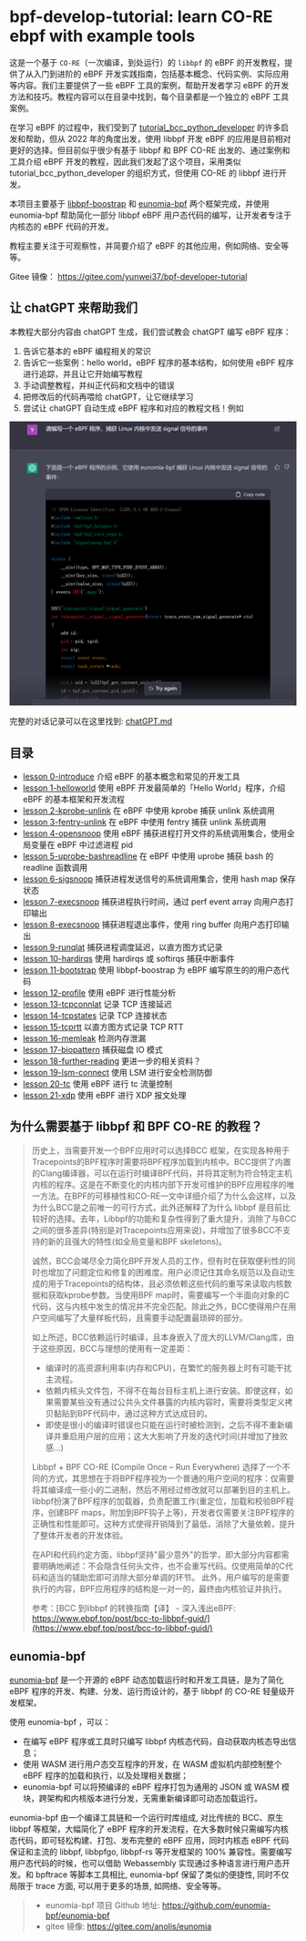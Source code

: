 # bpf-develop-tutorial: learn CO-RE ebpf with example tools

这是一个基于 `CO-RE`（一次编译，到处运行）的 `libbpf` 的 eBPF 的开发教程，提供了从入门到进阶的 eBPF 开发实践指南，包括基本概念、代码实例、实际应用等内容。我们主要提供了一些 eBPF 工具的案例，帮助开发者学习 eBPF 的开发方法和技巧。教程内容可以在目录中找到，每个目录都是一个独立的 eBPF 工具案例。

在学习 eBPF 的过程中，我们受到了 [tutorial_bcc_python_developer](https://github.com/iovisor/bcc/blob/master/docs/tutorial_bcc_python_developer.md) 的许多启发和帮助，但从 2022 年的角度出发，使用 libbpf 开发 eBPF 的应用是目前相对更好的选择。但目前似乎很少有基于 libbpf 和 BPF CO-RE 出发的、通过案例和工具介绍 eBPF 开发的教程，因此我们发起了这个项目，采用类似 tutorial_bcc_python_developer 的组织方式，但使用 CO-RE 的 libbpf 进行开发。

本项目主要基于 [libbpf-boostrap](https://github.com/libbpf/libbpf-bootstrap) 和 [eunomia-bpf](https://github.com/eunomia-bpf/eunomia-bpf) 两个框架完成，并使用 eunomia-bpf 帮助简化一部分 libbpf eBPF 用户态代码的编写，让开发者专注于内核态的 eBPF 代码的开发。

教程主要关注于可观察性，并简要介绍了 eBPF 的其他应用，例如网络、安全等等。

Gitee 镜像： <https://gitee.com/yunwei37/bpf-developer-tutorial>

## 让 chatGPT 来帮助我们

本教程大部分内容由 chatGPT 生成，我们尝试教会 chatGPT 编写 eBPF 程序：

1. 告诉它基本的 eBPF 编程相关的常识
2. 告诉它一些案例：hello world，eBPF 程序的基本结构，如何使用 eBPF 程序进行追踪，并且让它开始编写教程
3. 手动调整教程，并纠正代码和文档中的错误
4. 把修改后的代码再喂给 chatGPT，让它继续学习
5. 尝试让 chatGPT 自动生成 eBPF 程序和对应的教程文档！例如

![ebpf-chatgpt-signal](imgs/ebpf-chatgpt-signal.png)

完整的对话记录可以在这里找到: [chatGPT.md](chatGPT.md)

## 目录

- [lesson 0-introduce](0-introduce/README.md) 介绍 eBPF 的基本概念和常见的开发工具
- [lesson 1-helloworld](1-helloworld/README.md) 使用 eBPF 开发最简单的「Hello World」程序，介绍 eBPF 的基本框架和开发流程
- [lesson 2-kprobe-unlink](2-kprobe-unlink/README.md) 在 eBPF 中使用 kprobe 捕获 unlink 系统调用
- [lesson 3-fentry-unlink](3-fentry-unlink/README.md) 在 eBPF 中使用 fentry 捕获 unlink 系统调用
- [lesson 4-opensnoop](4-opensnoop/README.md) 使用 eBPF 捕获进程打开文件的系统调用集合，使用全局变量在 eBPF 中过滤进程 pid
- [lesson 5-uprobe-bashreadline](5-uprobe-bashreadline/README.md) 在 eBPF 中使用 uprobe 捕获 bash 的 readline 函数调用
- [lesson 6-sigsnoop](6-sigsnoop/README.md) 捕获进程发送信号的系统调用集合，使用 hash map 保存状态
- [lesson 7-execsnoop](7-execsnoop/README.md) 捕获进程执行时间，通过 perf event array 向用户态打印输出
- [lesson 8-execsnoop](8-exitsnoop/README.md) 捕获进程退出事件，使用 ring buffer 向用户态打印输出
- [lesson 9-runqlat](9-runqlat/README.md) 捕获进程调度延迟，以直方图方式记录
- [lesson 10-hardirqs](10-hardirqs/README.md) 使用 hardirqs 或 softirqs 捕获中断事件
- [lesson 11-bootstrap](11-bootstrap/README.md) 使用 libbpf-boostrap 为 eBPF 编写原生的的用户态代码
- [lesson 12-profile](12-profile/README.md) 使用 eBPF 进行性能分析
- [lesson 13-tcpconnlat](13-tcpconnlat/README.md) 记录 TCP 连接延迟
- [lesson 14-tcpstates](14-tcpstates/README.md) 记录 TCP 连接状态
- [lesson 15-tcprtt](15-tcprtt/README.md) 以直方图方式记录 TCP RTT
- [lesson 16-memleak](16-memleak/README.md) 检测内存泄漏
- [lesson 17-biopattern](17-biopattern/README.md) 捕获磁盘 IO 模式
- [lesson 18-further-reading](18-further-reading/README.md) 更进一步的相关资料？
- [lesson 19-lsm-connect](19-lsm-connect/README.md) 使用 LSM 进行安全检测防御
- [lesson 20-tc](20-tc/README.md) 使用 eBPF 进行 tc 流量控制
- [lesson 21-xdp](20-xdp/README.md) 使用 eBPF 进行 XDP 报文处理
  
## 为什么需要基于 libbpf 和 BPF CO-RE 的教程？

> 历史上，当需要开发一个BPF应用时可以选择BCC 框架，在实现各种用于Tracepoints的BPF程序时需要将BPF程序加载到内核中。BCC提供了内置的Clang编译器，可以在运行时编译BPF代码，并将其定制为符合特定主机内核的程序。这是在不断变化的内核内部下开发可维护的BPF应用程序的唯一方法。在BPF的可移植性和CO-RE一文中详细介绍了为什么会这样，以及为什么BCC是之前唯一的可行方式，此外还解释了为什么 libbpf 是目前比较好的选择。去年，Libbpf的功能和复杂性得到了重大提升，消除了与BCC之间的很多差异(特别是对Tracepoints应用来说)，并增加了很多BCC不支持的新的且强大的特性(如全局变量和BPF skeletons)。
>
> 诚然，BCC会竭尽全力简化BPF开发人员的工作，但有时在获取便利性的同时也增加了问题定位和修复的困难度。用户必须记住其命名规范以及自动生成的用于Tracepoints的结构体，且必须依赖这些代码的重写来读取内核数据和获取kprobe参数。当使用BPF map时，需要编写一个半面向对象的C代码，这与内核中发生的情况并不完全匹配。除此之外，BCC使得用户在用户空间编写了大量样板代码，且需要手动配置最琐碎的部分。
>
> 如上所述，BCC依赖运行时编译，且本身嵌入了庞大的LLVM/Clang库，由于这些原因，BCC与理想的使用有一定差距：
>
> - 编译时的高资源利用率(内存和CPU)，在繁忙的服务器上时有可能干扰主流程。
> - 依赖内核头文件包，不得不在每台目标主机上进行安装。即使这样，如果需要某些没有通过公共头文件暴露的内核内容时，需要将类型定义拷贝黏贴到BPF代码中，通过这种方式达成目的。
> - 即使是很小的编译时错误也只能在运行时被检测到，之后不得不重新编译并重启用户层的应用；这大大影响了开发的迭代时间(并增加了挫败感...)
>
> Libbpf + BPF CO-RE (Compile Once – Run Everywhere) 选择了一个不同的方式，其思想在于将BPF程序视为一个普通的用户空间的程序：仅需要将其编译成一些小的二进制，然后不用经过修改就可以部署到目的主机上。libbpf扮演了BPF程序的加载器，负责配置工作(重定位，加载和校验BPF程序，创建BPF maps，附加到BPF钩子上等)，开发者仅需要关注BPF程序的正确性和性能即可。这种方式使得开销降到了最低，消除了大量依赖，提升了整体开发者的开发体验。
>
> 在API和代码约定方面，libbpf坚持"最少意外"的哲学，即大部分内容都需要明确地阐述：不会隐含任何头文件，也不会重写代码。仅使用简单的C代码和适当的辅助宏即可消除大部分单调的环节。 此外，用户编写的是需要执行的内容，BPF应用程序的结构是一对一的，最终由内核验证并执行。
>
> 参考：[BCC 到libbpf 的转换指南【译】 - 深入浅出eBPF: https://www.ebpf.top/post/bcc-to-libbpf-guid/](https://www.ebpf.top/post/bcc-to-libbpf-guid/)

## eunomia-bpf

[eunomia-bpf](https://github.com/eunomia-bpf/eunomia-bpf) 是一个开源的 eBPF 动态加载运行时和开发工具链，是为了简化 eBPF 程序的开发、构建、分发、运行而设计的，基于 libbpf 的 CO-RE 轻量级开发框架。

使用 eunomia-bpf ，可以：

- 在编写 eBPF 程序或工具时只编写 libbpf 内核态代码，自动获取内核态导出信息；
- 使用 WASM 进行用户态交互程序的开发，在 WASM 虚拟机内部控制整个 eBPF 程序的加载和执行，以及处理相关数据；
- eunomia-bpf 可以将预编译的 eBPF 程序打包为通用的 JSON 或 WASM 模块，跨架构和内核版本进行分发，无需重新编译即可动态加载运行。

eunomia-bpf 由一个编译工具链和一个运行时库组成, 对比传统的 BCC、原生 libbpf 等框架，大幅简化了 eBPF 程序的开发流程，在大多数时候只需编写内核态代码，即可轻松构建、打包、发布完整的 eBPF 应用，同时内核态 eBPF 代码保证和主流的 libbpf, libbpfgo, libbpf-rs 等开发框架的 100% 兼容性。需要编写用户态代码的时候，也可以借助 Webassembly 实现通过多种语言进行用户态开发。和 bpftrace 等脚本工具相比, eunomia-bpf 保留了类似的便捷性, 同时不仅局限于 trace 方面, 可以用于更多的场景, 如网络、安全等等。

> - eunomia-bpf 项目 Github 地址: <https://github.com/eunomia-bpf/eunomia-bpf>
> - gitee 镜像: <https://gitee.com/anolis/eunomia>
